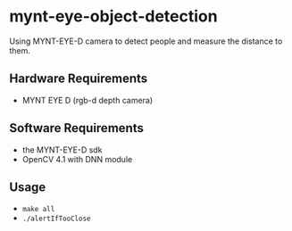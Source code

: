 # mynt-eye-object-detection
Using MYNT-EYE-D camera to detect people and measure the distance to them.

## Hardware Requirements

* MYNT EYE D (rgb-d depth camera)

## Software Requirements

* the MYNT-EYE-D sdk
* OpenCV 4.1 with DNN module

## Usage
* `make all`  
* `./alertIfTooClose`
